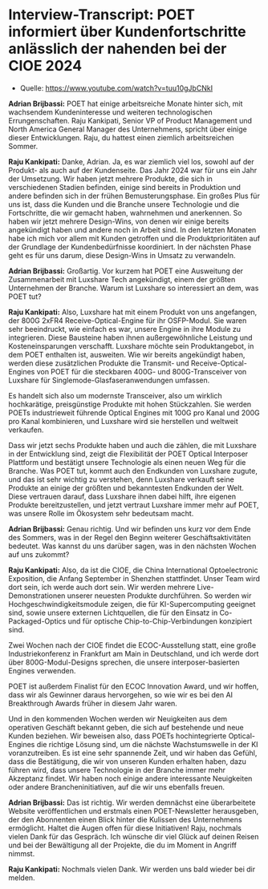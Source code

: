 # Interview-Transcript:  POET informiert über Kundenfortschritte anlässlich der nahenden bei der CIOE 2024

- Quelle: <https://www.youtube.com/watch?v=tuu10gJbCNkI>

**Adrian Brijbassi:** POET hat einige arbeitsreiche Monate hinter sich, mit wachsendem Kundeninteresse und weiteren technologischen Errungenschaften. Raju Kankipati, Senior VP of Product Management und North America General Manager des Unternehmens, spricht über einige dieser Entwicklungen. Raju, du hattest einen ziemlich arbeitsreichen Sommer.

**Raju Kankipati:** Danke, Adrian. Ja, es war ziemlich viel los, sowohl auf der Produkt- als auch auf der Kundenseite. Das Jahr 2024 war für uns ein Jahr der Umsetzung. Wir haben jetzt mehrere Produkte, die sich in verschiedenen Stadien befinden, einige sind bereits in Produktion und andere befinden sich in der frühen Bemusterungsphase. Ein großes Plus für uns ist, dass die Kunden und die Branche unsere Technologie und die Fortschritte, die wir gemacht haben, wahrnehmen und anerkennen. So haben wir jetzt mehrere Design-Wins, von denen wir einige bereits angekündigt haben und andere noch in Arbeit sind. In den letzten Monaten habe ich mich vor allem mit Kunden getroffen und die Produktprioritäten auf der Grundlage der Kundenbedürfnisse koordiniert. In der nächsten Phase geht es für uns darum, diese Design-Wins in Umsatz zu verwandeln.

**Adrian Brijbassi:** Großartig. Vor kurzem hat POET eine Ausweitung der Zusammenarbeit mit Luxshare Tech angekündigt, einem der größten Unternehmen der Branche. Warum ist Luxshare so interessiert an dem, was POET tut?

**Raju Kankipati:** Also, Luxshare hat mit einem Produkt von uns angefangen, der 800G 2xFR4 Receive-Optical-Engine für ihr OSFP-Modul. Sie waren sehr beeindruckt, wie einfach es war, unsere Engine in ihre Module zu integrieren. Diese Bausteine haben ihnen außergewöhnliche Leistung und Kosteneinsparungen verschafft. Luxshare möchte sein Produktangebot, in dem POET enthalten ist, ausweiten. Wie wir bereits angekündigt haben, werden diese zusätzlichen Produkte die Transmit- und Receive-Optical-Engines von POET für die steckbaren 400G- und 800G-Transceiver von Luxshare für Singlemode-Glasfaseranwendungen umfassen.

Es handelt sich also um modernste Transceiver, also um wirklich hochkarätige, preisgünstige Produkte mit hohen Stückzahlen. Sie werden POETs industrieweit führende Optical Engines mit 100G pro Kanal und 200G pro Kanal kombinieren, und Luxshare wird sie herstellen und weltweit verkaufen.

Dass wir jetzt sechs Produkte haben und auch die zählen, die mit Luxshare in der Entwicklung sind, zeigt die Flexibilität der POET Optical Interposer Plattform und bestätigt unsere Technologie als einen neuen Weg für die Branche. Was POET tut, kommt auch den Endkunden von Luxshare zugute, und das ist sehr wichtig zu verstehen, denn Luxshare verkauft seine Produkte an einige der größten und bekanntesten Endkunden der Welt. Diese vertrauen darauf, dass Luxshare ihnen dabei hilft, ihre eigenen Produkte bereitzustellen, und jetzt vertraut Luxshare immer mehr auf POET, was unsere Rolle im Ökosystem sehr bedeutsam macht.

**Adrian Brijbassi:** Genau richtig. Und wir befinden uns kurz vor dem Ende des Sommers, was in der Regel den Beginn weiterer Geschäftsaktivitäten bedeutet. Was kannst du uns darüber sagen, was in den nächsten Wochen auf uns zukommt?

**Raju Kankipati:** Also, da ist die CIOE, die China International Optoelectronic Exposition, die Anfang September in Shenzhen stattfindet. Unser Team wird dort sein, ich werde auch dort sein. Wir werden mehrere Live-Demonstrationen unserer neuesten Produkte durchführen. So werden wir Hochgeschwindigkeitsmodule zeigen, die für KI-Supercomputing geeignet sind, sowie unsere externen Lichtquellen, die für den Einsatz in Co-Packaged-Optics und für optische Chip-to-Chip-Verbindungen konzipiert sind. 

Zwei Wochen nach der CIOE findet die ECOC-Ausstellung statt, eine große Industriekonferenz in Frankfurt am Main in Deutschland, und ich werde dort über 800G-Modul-Designs sprechen, die unsere interposer-basierten Engines verwenden.

POET ist außerdem Finalist für den ECOC Innovation Award, und wir hoffen, dass wir als Gewinner daraus hervorgehen, so wie wir es bei den AI Breakthrough Awards früher in diesem Jahr waren.

Und in den kommenden Wochen werden wir Neuigkeiten aus dem operativen Geschäft bekannt geben, die sich auf bestehende und neue Kunden beziehen. Wir beweisen also, dass POETs hochintegrierte Optical-Engines die richtige Lösung sind, um die nächste Wachstumswelle in der KI voranzutreiben. Es ist eine sehr spannende Zeit, und wir haben das Gefühl, dass die Bestätigung, die wir von unseren Kunden erhalten haben, dazu führen wird, dass unsere Technologie in der Branche immer mehr Akzeptanz findet. Wir haben noch einige andere interessante Neuigkeiten oder andere Brancheninitiativen, auf die wir uns ebenfalls freuen.

**Adrian Brijbassi:** Das ist richtig. Wir werden demnächst eine überarbeitete Website veröffentlichen und erstmals einen POET-Newsletter herausgeben, der den Abonnenten einen Blick hinter die Kulissen des Unternehmens ermöglicht. Haltet die Augen offen für diese Initiativen! Raju, nochmals vielen Dank für das Gespräch. Ich wünsche dir viel Glück auf deinen Reisen und bei der Bewältigung all der Projekte, die du im Moment in Angriff nimmst.

**Raju Kankipati:** Nochmals vielen Dank. Wir werden uns bald wieder bei dir melden.
